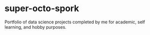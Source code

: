 # super-octo-spork
Portfolio of data science projects completed by me for academic, self learning, and hobby purposes.
